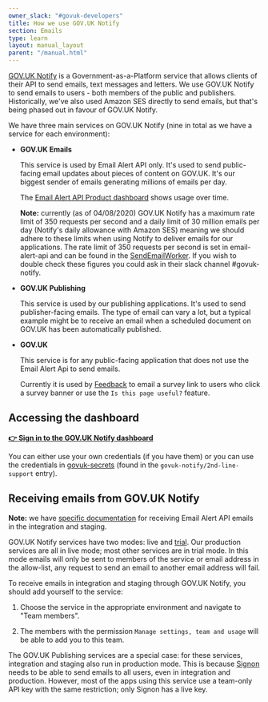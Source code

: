 ```yaml
---
owner_slack: "#govuk-developers"
title: How we use GOV.UK Notify
section: Emails
type: learn
layout: manual_layout
parent: "/manual.html"
---
```


[GOV.UK Notify][notify] is a Government-as-a-Platform service that allows
clients of their API to send emails, text messages and letters. We use GOV.UK
Notify to send emails to users - both members of the public and publishers.
Historically, we've also used Amazon SES directly to send emails, but that's
being phased out in favour of GOV.UK Notify.

[notify]: https://www.notifications.service.gov.uk/

We have three main services on GOV.UK Notify (nine in total as we have a service
for each environment):

- **GOV.UK Emails**

  This service is used by Email Alert API only. It's used to send public-facing
  email updates about pieces of content on GOV.UK. It's our biggest sender of
  emails generating millions of emails per day.

  The [Email Alert API Product dashboard] shows usage over time.

  **Note:** currently (as of 04/08/2020) GOV.UK Notify has a maximum rate limit
  of 350 requests per second and a daily limit of 30 million emails per day
  (Notify's daily allowance with Amazon SES) meaning we should adhere to these
  limits when using Notify to deliver emails for our applications. The rate
  limit of 350 requests per second is set in email-alert-api and can be found in the
  [SendEmailWorker][SendEmailWorker]. If you wish to double check these figures
  you could ask in their slack channel #govuk-notify.

- **GOV.UK Publishing**

  This service is used by our publishing applications. It's used to send
  publisher-facing emails. The type of email can vary a lot, but a typical
  example might be to receive an email when a scheduled document on GOV.UK has
  been automatically published.

- **GOV.UK**

  This service is for any public-facing application that does not use the Email Alert Api
  to send emails.

  Currently it is used by [Feedback](https://github.com/alphagov/feedback) to email a survey link
  to users who click a survey banner or use the `Is this page useful?` feature.

[Email Alert API Product dashboard]: https://grafana.blue.production.govuk.digital/dashboard/file/email_alert_api_product.json?refresh=1m&orgId=1
[SendEmailWorker]: https://github.com/alphagov/email-alert-api/blob/main/app/workers/send_email_worker.rb#L4

## Accessing the dashboard

**[👉 Sign in to the GOV.UK Notify dashboard](https://www.notifications.service.gov.uk/sign-in)**

You can either use your own credentials (if you have them) or you can use the
credentials in [govuk-secrets][] (found in the `govuk-notify/2nd-line-support`
entry).

[govuk-secrets]: https://github.com/alphagov/govuk-secrets

## Receiving emails from GOV.UK Notify

**Note:** we have [specific documentation][email-alert-api-receive-emails] for
receiving Email Alert API emails in the integration and staging.

[email-alert-api-receive-emails]: /repos/email-alert-api/receiving-emails-from-email-alert-api-in-integration-and-staging.html

GOV.UK Notify services have two modes: live and [trial][trial-mode]. Our
production services are all in live mode; most other services are in trial
mode. In this mode emails will only be sent to members of the service or email
address in the allow-list, any request to send an email to another email
address will fail.

[trial-mode]: https://www.notifications.service.gov.uk/using-notify/trial-mode

To receive emails in integration and staging through GOV.UK Notify, you should
add yourself to the service:

1. Choose the service in the appropriate environment and navigate to
   "Team members".

2. The members with the permission `Manage settings, team and usage` will be
   able to add you to this team.

The GOV.UK Publishing services are a special case: for these services,
integration and staging also run in production mode. This is because
[Signon](../apps/signon.html) needs to be able to send emails to all users,
even in integration and production. However, most of the apps using this
service use a team-only API key with the same restriction; only Signon has a
live key.
